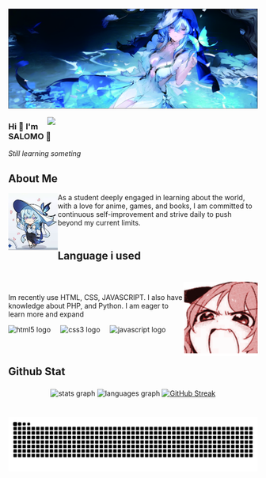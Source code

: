 <a><img src="/img/berendam.jpg"></a>

<a href="https://discord.gg/3BPj4ntaMA"><img align="right" width="425" src="https://lanyard.cnrad.dev/api/736455354589642892?&bg=0d1117&animated=false&hideDiscrim=true&borderRadius=5px&idleMessage=Just%20need%20learning%20someting..."></a>

### Hi 🙌 I'm SALOMO 🙇
*Still learning someting*
## **About Me**
<a href="https://github.com/salwater"><img align="left" width="100" src="/img/narsis.jpeg"></img></a>
As a student deeply engaged in learning about the world, with a love for anime, games, and books, I am committed to continuous self-improvement and strive daily to push beyond my current limits.
<br></br>

## **Language i used**
###

<br clear="both">

<img align="right" height="150" src="/img/anime-aaaa.gif"  />

###
  Im recently use HTML, CSS, JAVASCRIPT. I also have knowledge about PHP, and Python. I am eager to learn more and expand
<div align="left">
  <img src="https://cdn.jsdelivr.net/gh/devicons/devicon/icons/html5/html5-original.svg" height="30" alt="html5 logo"  />
  <img width="12" />
  <img src="https://cdn.jsdelivr.net/gh/devicons/devicon/icons/css3/css3-original.svg" height="30" alt="css3 logo"  />
  <img width="12" />
  <img src="https://cdn.jsdelivr.net/gh/devicons/devicon/icons/javascript/javascript-original.svg" height="30" alt="javascript logo"  />
</div>
<br></br>

## **Github Stat**

###

<div align="center">
  <img src="https://github-readme-stats.vercel.app/api?username=salwater&hide_title=false&hide_rank=false&show_icons=true&include_all_commits=true&count_private=true&disable_animations=false&theme=blueberry&locale=en&hide_border=true" height="150" alt="stats graph"  />
  <img src="https://github-readme-stats.vercel.app/api/top-langs?username=salwater&locale=en&hide_title=false&layout=compact&card_width=320&langs_count=5&theme=blueberry&hide_border=true" height="150" alt="languages graph"  />
  <a href="https://git.io/streak-stats"><img src="https://streak-stats.demolab.com?user=salwater&theme=blueberry&hide_border=true" alt="GitHub Streak" /></a>
</div>

###

###

<br clear="both">

<img src="https://raw.githubusercontent.com/salwater/salwater/output/snake.svg" alt="Snake animation" />

###
